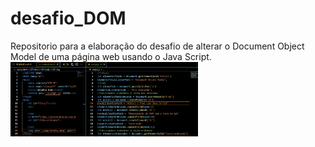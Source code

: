 # desafio_DOM
Repositorio para a elaboração do desafio de alterar o Document Object Model de uma página web usando o Java Script.
<img src="./img/img-redme.png" alt="foto do personagem Dominic Toreto" width="300px">

